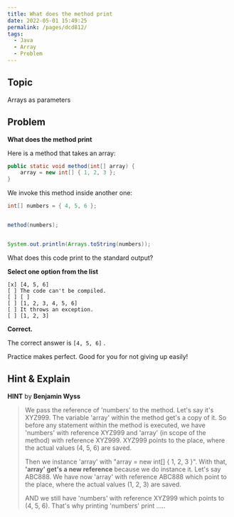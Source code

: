 ```yaml
---
title: What does the method print
date: 2022-05-01 15:49:25
permalink: /pages/dcd812/
tags:
  - Java
  - Array
  - Problem
---
```

## Topic

Arrays as parameters

## Problem

**What does the method print**

Here is a method that takes an array:

```java
public static void method(int[] array) {
    array = new int[] { 1, 2, 3 };
}
```


We invoke this method inside another one:

```java
int[] numbers = { 4, 5, 6 };


method(numbers);


System.out.println(Arrays.toString(numbers));
```

What does this code print to the standard output?

**Select one option from the list**

```
[x] [4, 5, 6]
[ ] The code can't be compiled.
[ ] [ ]
[ ] [1, 2, 3, 4, 5, 6]
[ ] It throws an exception.
[ ] [1, 2, 3]
```

 **Correct.**

The correct answer is `[4, 5, 6]` .

Practice makes perfect. Good for you for not giving up easily!

## Hint & Explain

**HINT** by **Benjamin Wyss**

> We pass the reference of 'numbers' to the method. Let's say it's XYZ999. The variable 'array' within the method get's a copy of it. So before any statement within the method is executed, we have 'numbers' with reference XYZ999 and 'array' (in scope of the method) with reference XYZ999. XYZ999 points to the place, where the actual values (4, 5, 6) are saved. 
>
> Then we instance 'array' with "array = new int[] { 1, 2, 3 }". With that, **'array' get's a new reference** because we do instance it. Let's say ABC888. We have now 'array' with reference ABC888 which point to the place, where the actual values (1, 2, 3) are saved.  
>
> AND we still have 'numbers' with reference XYZ999 which points to (4, 5, 6). That's why printing 'numbers' print .....

